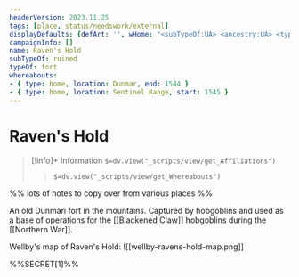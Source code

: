 ```yaml
---
headerVersion: 2023.11.25
tags: [place, status/needswork/external]
displayDefaults: {defArt: '', wHome: "<subTypeOf:UA> <ancestry:UA> <typeOf:UA> <home:q>, once part of <origin>"}
campaignInfo: []
name: Raven's Hold
subTypeOf: ruined
typeOf: fort
whereabouts:
- { type: home, location: Dunmar, end: 1544 }
- { type: home, location: Sentinel Range, start: 1545 }
---
```

# Raven's Hold
>[!info]+ Information
> `$=dv.view("_scripts/view/get_Affiliations")`
>> `$=dv.view("_scripts/view/get_Whereabouts")`

%% lots of notes to copy over from various places %%

An old Dunmari fort in the mountains. Captured by hobgoblins and used as a base of operations for the [[Blackened Claw]] hobgoblins during the [[Northern War]]. 

Wellby's map of Raven's Hold:
![[wellby-ravens-hold-map.png]]

%%SECRET[1]%%

